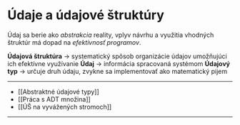 # Údaje a údajové štruktúry
Údaj sa berie ako *abstrakcia* reality, vplyv návrhu a využitia vhodných štruktúr má dopad na *efektívnosť programov*.

**Údajová štruktúra** -> systematický spôsob organizácie údajov umožňujúci ich efektívne využívanie
**Údaj** -> informácia spracovaná systémom
**Údajový typ** -> určuje druh údaju, zvykne sa implementovať ako matematický pijem

---
- [[Abstraktné údajové typy]]
- [[Práca s ADT množina]]
- [[ÚŠ na vyvážených stromoch]]
---